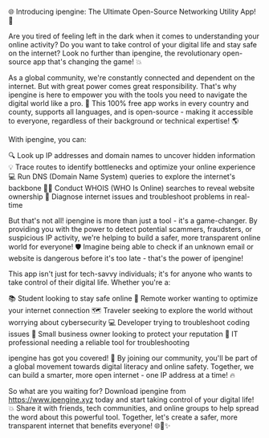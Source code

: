 🌐 Introducing ipengine: The Ultimate Open-Source Networking Utility App! 🎉

Are you tired of feeling left in the dark when it comes to understanding your online activity? Do you want to take control of your digital life and stay safe on the internet? Look no further than ipengine, the revolutionary open-source app that's changing the game! 💥

As a global community, we're constantly connected and dependent on the internet. But with great power comes great responsibility. That's why ipengine is here to empower you with the tools you need to navigate the digital world like a pro. 🌟 This 100% free app works in every country and county, supports all languages, and is open-source - making it accessible to everyone, regardless of their background or technical expertise! 🌎

With ipengine, you can:

🔍 Look up IP addresses and domain names to uncover hidden information
💡 Trace routes to identify bottlenecks and optimize your online experience
💻 Run DNS (Domain Name System) queries to explore the internet's backbone
🕵️‍♀️ Conduct WHOIS (WHO Is Online) searches to reveal website ownership
💊 Diagnose internet issues and troubleshoot problems in real-time

But that's not all! ipengine is more than just a tool - it's a game-changer. By providing you with the power to detect potential scammers, fraudsters, or suspicious IP activity, we're helping to build a safer, more transparent online world for everyone! 🛡️ Imagine being able to check if an unknown email or website is dangerous before it's too late - that's the power of ipengine!

This app isn't just for tech-savvy individuals; it's for anyone who wants to take control of their digital life. Whether you're a:

📚 Student looking to stay safe online
🏢 Remote worker wanting to optimize your internet connection
🗺️ Traveler seeking to explore the world without worrying about cybersecurity
💻 Developer trying to troubleshoot coding issues
🏦 Small business owner looking to protect your reputation
🔧 IT professional needing a reliable tool for troubleshooting

ipengine has got you covered! 🌈 By joining our community, you'll be part of a global movement towards digital literacy and online safety. Together, we can build a smarter, more open internet - one IP address at a time! 🔥

So what are you waiting for? Download ipengine from https://www.ipengine.xyz today and start taking control of your digital life! 💥 Share it with friends, tech communities, and online groups to help spread the word about this powerful tool. Together, let's create a safer, more transparent internet that benefits everyone! 🌐🚀✨